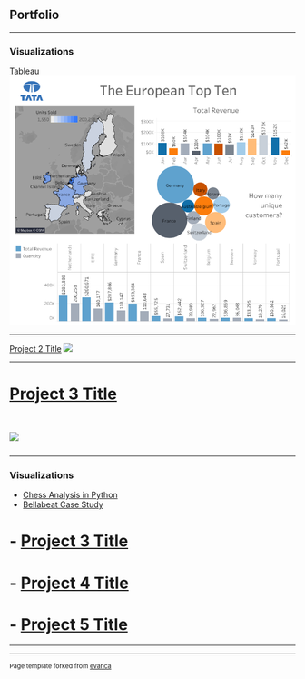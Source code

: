 ## Portfolio

---

### Visualizations 

[Tableau](/sample_page)
<img src="images/Tata Top Ten.png?raw=true"/>

---
[Project 2 Title](/pdf/sample_presentation.pdf)
<img src="images/dummy_thumbnail.jpg?raw=true"/>

---
# [Project 3 Title](http://example.com/)
# <img src="images/dummy_thumbnail.jpg?raw=true"/>

---

### Visualizations

- [Chess Analysis in Python]([https://www.kaggle.com/code/cherieweren/analysis-of-chess])
- [Bellabeat Case Study]([https://www.kaggle.com/code/cherieweren/bellabeat-in-r-google-data-analytic-capstone])
# - [Project 3 Title](http://example.com/)
# - [Project 4 Title](http://example.com/)
# - [Project 5 Title](http://example.com/)

---




---
<p style="font-size:11px">Page template forked from <a href="https://github.com/evanca/quick-portfolio">evanca</a></p>
<!-- Remove above link if you don't want to attibute -->
